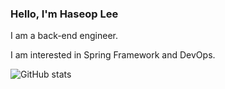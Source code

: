 ### Hello, I'm Haseop Lee

I am a back-end engineer.

I am interested in Spring Framework and DevOps.

<div align="left" style="text-align:left;width:60%">
  
  ![GitHub stats](https://github-readme-stats.vercel.app/api?username=haservi&show_icons=true&theme=dark)
 
</div>
